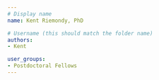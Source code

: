 ```yaml
---
# Display name
name: Kent Riemondy, PhD

# Username (this should match the folder name)
authors:
- Kent

user_groups:
- Postdoctoral Fellows 
---
```

